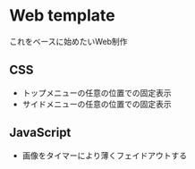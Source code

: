 # Web template

これをベースに始めたいWeb制作

## CSS

- トップメニューの任意の位置での固定表示
- サイドメニューの任意の位置での固定表示

## JavaScript

- 画像をタイマーにより薄くフェイドアウトする
